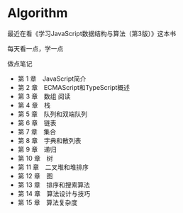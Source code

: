 # Algorithm
最近在看《学习JavaScript数据结构与算法（第3版）》这本书

每天看一点，学一点

做点笔记

- 第 1 章　JavaScript简介
- 第 2 章　ECMAScript和TypeScript概述
- 第 3 章　数组	阅读
- 第 4 章　栈	
- 第 5 章　队列和双端队列	
- 第 6 章　链表	
- 第 7 章　集合	
- 第 8 章　字典和散列表	
- 第 9 章　递归	
- 第 10 章　树	
- 第 11 章　二叉堆和堆排序	
- 第 12 章　图	
- 第 13 章　排序和搜索算法	
- 第 14 章　算法设计与技巧	
- 第 15 章　算法复杂度
